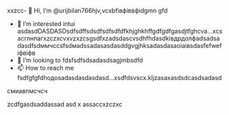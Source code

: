  xxzcc- 👋 Hi, I’m @urijbilan766hjv,vcxbfівфіввфіdgmn gfd
- 👀 I’m interested intui asdasdDASDASDsdfsdffsdsdfsdfsdfdfkhjghkhffgdfgdfgasdjtfghcva...xcsacглнпагxzczxcvxvzxzcsgsdfxzadsdascvsdhfhdasdkівдрдолфadsadsadasdfsdммчссsfsdмadssadasasdasddgvgjhksadasdasaоіаівsdasfefwefіфвіфв
- 💞️ I’m looking to fdsfsdfsdsadasdsagjmbsdfd
- 📫 How to reach me fsdfgfgfdhодоsadasdasdasdasd...xsdfdsvscx.kljzasaxasdsdcasdsadasd
<!---hbxsavxcxzcxzcsdfdsfasdsadasdasdasd
urijbilan766/sad is a ✨ special ✨ repository because its `READMмсчE.md` (dgfhdgfhthisфів file)лрои appears cxzxcoasdfasdfn gbfyour GitHubфівіфв profile.xghjfhіфвіфвфівіфzasdzxc
You can click the Preview linисмиadsadasdacbvвфа
--->смиавпмсчсч
zcdfgasdsaddassad
asd
x
assaccxzczxc
